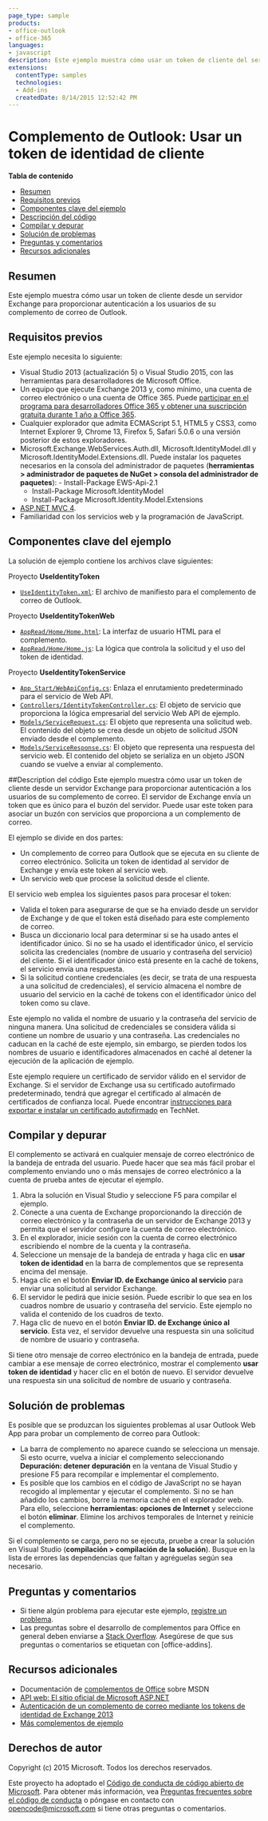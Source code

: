 ```yaml
---
page_type: sample
products:
- office-outlook
- office-365
languages:
- javascript
description: Este ejemplo muestra cómo usar un token de cliente del servidor de Exchange para proporcionar autenticación a los usuarios de su complemento de correo para Outlook.
extensions:
  contentType: samples
  technologies:
  - Add-ins
  createdDate: 8/14/2015 12:52:42 PM
---
```

# Complemento de Outlook: Usar un token de identidad de cliente

**Tabla de contenido**

* [Resumen](#summary)
* [Requisitos previos](#prerequisites)
* [Componentes clave del ejemplo](#components)
* [Descripción del código](#codedescription)
* [Compilar y depurar](#build)
* [Solución de problemas](#troubleshooting)
* [Preguntas y comentarios](#questions)
* [Recursos adicionales](#additional-resources)

<a name="summary"></a>
## Resumen
Este ejemplo muestra cómo usar un token de cliente desde un servidor Exchange para proporcionar autenticación a los usuarios de su complemento de correo de Outlook. 

<a name="prerequisites"></a>
## Requisitos previos ##

Este ejemplo necesita lo siguiente:  

  - Visual Studio 2013 (actualización 5) o Visual Studio 2015, con las herramientas para desarrolladores de Microsoft Office. 
  - Un equipo que ejecute Exchange 2013 y, como mínimo, una cuenta de correo electrónico o una cuenta de Office 365. Puede [participar en el programa para desarrolladores Office 365 y obtener una suscripción gratuita durante 1 año a Office 365](https://aka.ms/devprogramsignup).
  - Cualquier explorador que admita ECMAScript 5.1, HTML5 y CSS3, como Internet Explorer 9, Chrome 13, Firefox 5, Safari 5.0.6 o una versión posterior de estos exploradores.
  - Microsoft.Exchange.WebServices.Auth.dll, Microsoft.IdentityModel.dll y Microsoft.IdentityModel.Extensions.dll. Puede instalar los paquetes necesarios en la consola del administrador de paquetes (**herramientas > administrador de paquetes de NuGet > consola del administrador de paquetes**): - Install-Package EWS-Api-2.1 
	- Install-Package Microsoft.IdentityModel  
	- Install-Package Microsoft.Identity.Model.Extensions  
  - [ASP.NET MVC 4](http://www.asp.net/mvc/mvc4).
  - Familiaridad con los servicios web y la programación de JavaScript.

<a name="components"></a>
## Componentes clave del ejemplo
La solución de ejemplo contiene los archivos clave siguientes:

Proyecto **UseIdentityToken**

- [```UseIdentityToken.xml```](https://github.com/OfficeDev/Outlook-Add-in-JavaScript-UseIdentityToken/blob/master/UseIdentityToken/UseIdentityTokenManifest/UseIdentityToken.xml): El archivo de manifiesto para el complemento de correo de Outlook.

Proyecto **UseIdentityTokenWeb** 

- [```AppRead/Home/Home.html```](https://github.com/OfficeDev/Outlook-Add-in-JavaScript-UseIdentityToken/blob/master/UseIdentityTokenWeb/AppRead/Home/Home.html): La interfaz de usuario HTML para el complemento.
- [```AppRead/Home/Home.js```](https://github.com/OfficeDev/Outlook-Add-in-JavaScript-UseIdentityToken/blob/master/UseIdentityTokenWeb/AppRead/Home/Home.js): La lógica que controla la solicitud y el uso del token de identidad.

Proyecto **UseIdentityTokenService** 

- [```App_Start/WebApiConfig.cs```](https://github.com/OfficeDev/Outlook-Add-in-JavaScript-UseIdentityToken/blob/master/UseIdentityTokenService/App_Start/WebApiConfig.cs): Enlaza el enrutamiento predeterminado para el servicio de Web API.
- [```Controllers/IdentityTokenController.cs```](https://github.com/OfficeDev/Outlook-Add-in-JavaScript-UseIdentityToken/blob/master/UseIdentityTokenService/Controllers/IdentityTokenController.cs): El objeto de servicio que proporciona la lógica empresarial del servicio Web API de ejemplo.
- [```Models/ServiceRequest.cs```](https://github.com/OfficeDev/Outlook-Add-in-JavaScript-UseIdentityToken/blob/master/UseIdentityTokenService/Models/ServiceRequest.cs): El objeto que representa una solicitud web. El contenido del objeto se crea desde un objeto de solicitud JSON enviado desde el complemento.
- [```Models/ServiceResponse.cs```](https://github.com/OfficeDev/Outlook-Add-in-JavaScript-UseIdentityToken/blob/master/UseIdentityTokenService/Models/ServiceResponse.cs): El objeto que representa una respuesta del servicio web. El contenido del objeto se serializa en un objeto JSON cuando se vuelve a enviar al complemento.

<a name="codedescription"></a>
##Description
del código Este ejemplo muestra cómo usar un token de cliente desde un servidor Exchange para proporcionar autenticación a los usuarios de su complemento de correo.
El servidor de Exchange envía un token que es único para el buzón del servidor. Puede usar este token para asociar un buzón con servicios que proporciona a un complemento de correo.

El ejemplo se divide en dos partes:  
- Un complemento de correo para Outlook que se ejecuta en su cliente de correo electrónico. Solicita un token de identidad al servidor de Exchange y envía este token al servicio web.
- Un servicio web que procese la solicitud desde el cliente.

El servicio web emplea los siguientes pasos para procesar el token:

- Valida el token para asegurarse de que se ha enviado desde un servidor de Exchange y de que el token está diseñado para este complemento de correo.
- Busca un diccionario local para determinar si se ha usado antes el identificador único. Si no se ha usado el identificador único, el servicio solicita las credenciales (nombre de usuario y contraseña del servicio) del cliente. Si el identificador único está presente en la caché de tokens, el servicio envía una respuesta.
- Si la solicitud contiene credenciales (es decir, se trata de una respuesta a una solicitud de credenciales), el servicio almacena el nombre de usuario del servicio en la caché de tokens con el identificador único del token como su clave.

Este ejemplo no valida el nombre de usuario y la contraseña del servicio de ninguna manera. Una solicitud de credenciales se considera válida si contiene un nombre de usuario y una contraseña. Las credenciales no caducan en la caché de este ejemplo, sin embargo, se pierden todos los nombres de usuario e identificadores almacenados en caché al detener la ejecución de la aplicación de ejemplo.

Este ejemplo requiere un certificado de servidor válido en el servidor de Exchange. Si el servidor de Exchange usa su certificado autofirmado predeterminado, tendrá que agregar el certificado al almacén de certificados de confianza local. Puede encontrar [instrucciones para exportar e instalar un certificado autofirmado](http://social.technet.microsoft.com/wiki/contents/articles/13898.how-to-export-a-self-signed-server-certificate-and-import-it-on-a-another-server-in-windows-server-2008-r2.aspx) en TechNet.


<a name="build"></a>
## Compilar y depurar ##
El complemento se activará en cualquier mensaje de correo electrónico de la bandeja de entrada del usuario. Puede hacer que sea más fácil probar el complemento enviando uno o más mensajes de correo electrónico a la cuenta de prueba antes de ejecutar el ejemplo.

1. Abra la solución en Visual Studio y seleccione F5 para compilar el ejemplo. 
2. Conecte a una cuenta de Exchange proporcionando la dirección de correo electrónico y la contraseña de un servidor de Exchange 2013 y permita que el servidor configure la cuenta de correo electrónico.  
3. En el explorador, inicie sesión con la cuenta de correo electrónico escribiendo el nombre de la cuenta y la contraseña.  
4. Seleccione un mensaje de la bandeja de entrada y haga clic en **usar token de identidad** en la barra de complementos que se representa encima del mensaje.  
5. Haga clic en el botón **Enviar ID. de Exchange único al servicio** para enviar una solicitud al servidor Exchange.  
6. El servidor le pedirá que inicie sesión. Puede escribir lo que sea en los cuadros nombre de usuario y contraseña del servicio. Este ejemplo no valida el contenido de los cuadros de texto.  
7. Haga clic de nuevo en el botón **Enviar ID. de Exchange único al servicio**. Esta vez, el servidor devuelve una respuesta sin una solicitud de nombre de usuario y contraseña.  

Si tiene otro mensaje de correo electrónico en la bandeja de entrada, puede cambiar a ese mensaje de correo electrónico, mostrar el complemento **usar token de identidad** y hacer clic en el botón de nuevo. El servidor devuelve una respuesta sin una solicitud de nombre de usuario y contraseña.


<a name="troubleshooting"></a>
## Solución de problemas
Es posible que se produzcan los siguientes problemas al usar Outlook Web App para probar un complemento de correo para Outlook:

- La barra de complemento no aparece cuando se selecciona un mensaje. Si esto ocurre, vuelva a iniciar el complemento seleccionando **Depuración: detener depuración** en la ventana de Visual Studio y presione F5 para recompilar e implementar el complemento.  
- Es posible que los cambios en el código de JavaScript no se hayan recogido al implementar y ejecutar el complemento. Si no se han añadido los cambios, borre la memoria caché en el explorador web. Para ello, seleccione **herramientas: opciones de Internet** y seleccione el botón **eliminar**. Elimine los archivos temporales de Internet y reinicie el complemento.

Si el complemento se carga, pero no se ejecuta, pruebe a crear la solución en Visual Studio (**compilación > compilación de la solución**). Busque en la lista de errores las dependencias que faltan y agréguelas según sea necesario.

<a name="questions"></a>
## Preguntas y comentarios

- Si tiene algún problema para ejecutar este ejemplo, [registre un problema](https://github.com/OfficeDev/Outlook-Add-in-JavaScript-UseIdentityToken/issues).
- Las preguntas sobre el desarrollo de complementos para Office en general deben enviarse a [Stack Overflow](http://stackoverflow.com/questions/tagged/office-addins). Asegúrese de que sus preguntas o comentarios se etiquetan con [office-addins].

<a name="additional-resources"></a>
## Recursos adicionales
- Documentación de [complementos de Office](https://msdn.microsoft.com/library/office/jj220060.aspx) sobre MSDN
- [API web: El sitio oficial de Microsoft ASP.NET](http://www.asp.net/web-api)  
- [Autenticación de un complemento de correo mediante los tokens de identidad de Exchange 2013](http://msdn.microsoft.com/library/c0520a1e-d9ba-495a-a99f-6816d7d2a23e)  
- [Más complementos de ejemplo](https://github.com/OfficeDev?utf8=%E2%9C%93&query=-Add-in)

## Derechos de autor
Copyright (c) 2015 Microsoft. Todos los derechos reservados.


Este proyecto ha adoptado el [Código de conducta de código abierto de Microsoft](https://opensource.microsoft.com/codeofconduct/). Para obtener más información, vea [Preguntas frecuentes sobre el código de conducta](https://opensource.microsoft.com/codeofconduct/faq/) o póngase en contacto con [opencode@microsoft.com](mailto:opencode@microsoft.com) si tiene otras preguntas o comentarios.
